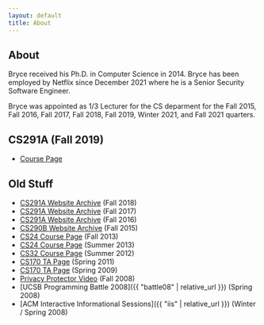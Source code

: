 ```yaml
---
layout: default
title: About
---
```

## About

Bryce received his Ph.D. in Computer Science in 2014. Bryce has been employed
by Netflix since December 2021 where he is a Senior Security Software Engineer.

Bryce was appointed as 1/3 Lecturer for the CS deparment for the Fall 2015, Fall
2016, Fall 2017, Fall 2018, Fall 2019, Winter 2021, and Fall 2021 quarters.

## CS291A (Fall 2019)

- [Course Page](http://cs291.com/)


## Old Stuff

- [CS291A Website Archive](https://github.com/scalableinternetservices/ucsb_website/tree/f2018) (Fall 2018)
- [CS291A Website Archive](https://github.com/scalableinternetservices/ucsb_website/tree/f2017) (Fall 2017)
- [CS291A Website Archive](https://github.com/scalableinternetservices/ucsb_website/tree/f2016) (Fall 2016)
- [CS290B Website Archive](https://github.com/scalableinternetservices/ucsb_website/tree/f2015) (Fall 2015)
- [CS24 Course Page](/~bboe/cs24_f13/) (Fall 2013)
- [CS24 Course Page](/~bboe/cs24_m13/) (Summer 2013)
- [CS32 Course Page](/~bboe/cs32_m12/) (Summer 2012)
- [CS170 TA Page](/~bboe/p/cs170_s11/) (Spring 2011)
- [CS170 TA Page](/~bboe/p/cs170_s09/) (Spring 2009)
- [Privacy Protector Video](/~bboe/p/privacy/) (Fall 2008)
- [UCSB Programming Battle 2008]({{ "battle08" | relative_url }}) (Spring 2008)
- [ACM Interactive Informational Sessions]({{ "iis" | relative_url }}) (Winter / Spring 2008)
